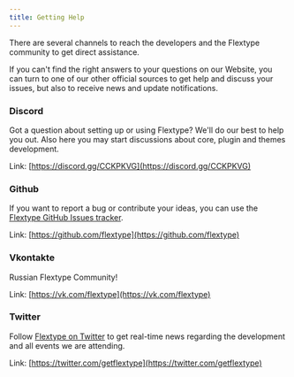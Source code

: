 ```yaml
---
title: Getting Help
---
```

There are several channels to reach the developers and the Flextype community to get direct assistance.

If you can't find the right answers to your questions on our Website, you can turn to one of our other official sources to get help and discuss your issues, but also to receive news and update notifications.

### Discord

Got a question about setting up or using Flextype? We'll do our best to help you out. Also here you may start discussions about core, plugin and themes development.  

Link: [https://discord.gg/CCKPKVG](https://discord.gg/CCKPKVG)

### Github

If you want to report a bug or contribute your ideas, you can use the [Flextype GitHub Issues tracker](https://github.com/flextype/flextype/issues).  

Link: [https://github.com/flextype](https://github.com/flextype)

### Vkontakte

Russian Flextype Community!  

Link: [https://vk.com/flextype](https://vk.com/flextype)

### Twitter

Follow [Flextype on Twitter](https://twitter.com/getflextype) to get real-time news regarding the development and all events we are attending.  

Link: [https://twitter.com/getflextype](https://twitter.com/getflextype)
